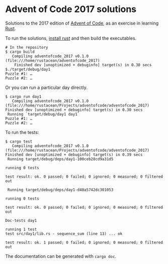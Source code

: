 # Advent of Code 2017 solutions

Solutions to the 2017 edition of [Advent of Code][advent], as an exercise in 
learning [Rust][rust].

To run the solutions, [install rust][rustinstall] and then build the 
executables.

```shell
# In the repository
$ cargo build
   Compiling adventofcode_2017 v0.1.0 (file:///home/rustacean/adventofcode_2017)
    Finished dev [unoptimized + debuginfo] target(s) in 0.30 secs
$./target/debug/day1
Puzzle #1: …
Puzzle #2: …
```

Or you can run a particular day directly.

```shell
$ cargo run day1
   Compiling adventofcode_2017 v0.1.0 (file:///home/rustacean/Projects/adventofcode/adventofcode_2017)
Finished dev [unoptimized + debuginfo] target(s) in 0.30 secs
 Running `target/debug/day1 day1`
Puzzle #1: …
Puzzle #2: …
```

To run the tests:

```shell
$ cargo test
   Compiling adventofcode_2017 v0.1.0 (file:///home/rustacean/Projects/adventofcode/adventofcode_2017)
Finished dev [unoptimized + debuginfo] target(s) in 0.39 secs
 Running target/debug/deps/day1-100ceb28cd9a31d5

running 0 tests

test result: ok. 0 passed; 0 failed; 0 ignored; 0 measured; 0 filtered out

 Running target/debug/deps/day1-d40a5742dc301053

running 0 tests

test result: ok. 0 passed; 0 failed; 0 ignored; 0 measured; 0 filtered out

Doc-tests day1

running 1 test
test src/day1/lib.rs - sequence_sum (line 13) ... ok

test result: ok. 1 passed; 0 failed; 0 ignored; 0 measured; 0 filtered out
```

The documentation can be generated with `cargo doc`.

[advent]: http://adventofcode.com/2017/day/1
[rust]: https://www.rust-lang.org/
[rustinstall]: https://www.rust-lang.org/en-US/install.html

